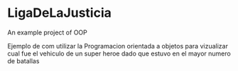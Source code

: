 # LigaDeLaJusticia
An example project of OOP

Ejemplo de com utilizar la Programacion orientada a objetos para vizualizar 
cual fue el vehiculo de un super heroe dado que estuvo en el mayor numero de
batallas
